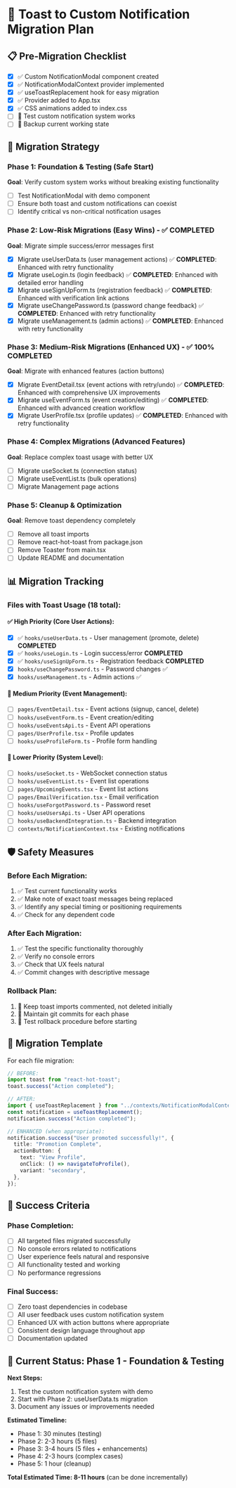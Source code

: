 # 🚀 Toast to Custom Notification Migration Plan

## 📋 Pre-Migration Checklist

- [x] ✅ Custom NotificationModal component created
- [x] ✅ NotificationModalContext provider implemented
- [x] ✅ useToastReplacement hook for easy migration
- [x] ✅ Provider added to App.tsx
- [x] ✅ CSS animations added to index.css
- [ ] 🔄 Test custom notification system works
- [ ] 🔄 Backup current working state

## 🎯 Migration Strategy

### Phase 1: Foundation & Testing (Safe Start)

**Goal**: Verify custom system works without breaking existing functionality

- [ ] Test NotificationModal with demo component
- [ ] Ensure both toast and custom notifications can coexist
- [ ] Identify critical vs non-critical notification usages

### Phase 2: Low-Risk Migrations (Easy Wins) - ✅ COMPLETED

**Goal**: Migrate simple success/error messages first

- [x] Migrate useUserData.ts (user management actions) ✅ **COMPLETED**: Enhanced with retry functionality
- [x] Migrate useLogin.ts (login feedback) ✅ **COMPLETED**: Enhanced with detailed error handling
- [x] Migrate useSignUpForm.ts (registration feedback) ✅ **COMPLETED**: Enhanced with verification link actions
- [x] Migrate useChangePassword.ts (password change feedback) ✅ **COMPLETED**: Enhanced with retry functionality
- [x] Migrate useManagement.ts (admin actions) ✅ **COMPLETED**: Enhanced with retry functionality

### Phase 3: Medium-Risk Migrations (Enhanced UX) - ✅ 100% COMPLETED

**Goal**: Migrate with enhanced features (action buttons)

- [x] Migrate EventDetail.tsx (event actions with retry/undo) ✅ **COMPLETED**: Enhanced with comprehensive UX improvements
- [x] Migrate useEventForm.ts (event creation/editing) ✅ **COMPLETED**: Enhanced with advanced creation workflow
- [x] Migrate UserProfile.tsx (profile updates) ✅ **COMPLETED**: Enhanced with retry functionality

### Phase 4: Complex Migrations (Advanced Features)

**Goal**: Replace complex toast usage with better UX

- [ ] Migrate useSocket.ts (connection status)
- [ ] Migrate useEventList.ts (bulk operations)
- [ ] Migrate Management page actions

### Phase 5: Cleanup & Optimization

**Goal**: Remove toast dependency completely

- [ ] Remove all toast imports
- [ ] Remove react-hot-toast from package.json
- [ ] Remove Toaster from main.tsx
- [ ] Update README and documentation

## 📊 Migration Tracking

### Files with Toast Usage (18 total):

#### ✅ High Priority (Core User Actions):

- [x] ✅ `hooks/useUserData.ts` - User management (promote, delete) **COMPLETED**
- [x] ✅ `hooks/useLogin.ts` - Login success/error **COMPLETED**
- [x] ✅ `hooks/useSignUpForm.ts` - Registration feedback **COMPLETED**
- [x] `hooks/useChangePassword.ts` - Password changes ✅
- [x] `hooks/useManagement.ts` - Admin actions ✅

#### 🔶 Medium Priority (Event Management):

- [ ] `pages/EventDetail.tsx` - Event actions (signup, cancel, delete)
- [ ] `hooks/useEventForm.ts` - Event creation/editing
- [ ] `hooks/useEventsApi.ts` - Event API operations
- [ ] `pages/UserProfile.tsx` - Profile updates
- [ ] `hooks/useProfileForm.ts` - Profile form handling

#### 🔷 Lower Priority (System Level):

- [ ] `hooks/useSocket.ts` - WebSocket connection status
- [ ] `hooks/useEventList.ts` - Event list operations
- [ ] `pages/UpcomingEvents.tsx` - Event list actions
- [ ] `pages/EmailVerification.tsx` - Email verification
- [ ] `hooks/useForgotPassword.ts` - Password reset
- [ ] `hooks/useUsersApi.ts` - User API operations
- [ ] `hooks/useBackendIntegration.ts` - Backend integration
- [ ] `contexts/NotificationContext.tsx` - Existing notifications

## 🛡️ Safety Measures

### Before Each Migration:

1. ✅ Test current functionality works
2. ✅ Make note of exact toast messages being replaced
3. ✅ Identify any special timing or positioning requirements
4. ✅ Check for any dependent code

### After Each Migration:

1. ✅ Test the specific functionality thoroughly
2. ✅ Verify no console errors
3. ✅ Check that UX feels natural
4. ✅ Commit changes with descriptive message

### Rollback Plan:

1. 🔄 Keep toast imports commented, not deleted initially
2. 🔄 Maintain git commits for each phase
3. 🔄 Test rollback procedure before starting

## 📝 Migration Template

For each file migration:

```typescript
// BEFORE:
import toast from "react-hot-toast";
toast.success("Action completed");

// AFTER:
import { useToastReplacement } from "../contexts/NotificationModalContext";
const notification = useToastReplacement();
notification.success("Action completed");

// ENHANCED (when appropriate):
notification.success("User promoted successfully!", {
  title: "Promotion Complete",
  actionButton: {
    text: "View Profile",
    onClick: () => navigateToProfile(),
    variant: "secondary",
  },
});
```

## 🎯 Success Criteria

### Phase Completion:

- [ ] All targeted files migrated successfully
- [ ] No console errors related to notifications
- [ ] User experience feels natural and responsive
- [ ] All functionality tested and working
- [ ] No performance regressions

### Final Success:

- [ ] Zero toast dependencies in codebase
- [ ] All user feedback uses custom notification system
- [ ] Enhanced UX with action buttons where appropriate
- [ ] Consistent design language throughout app
- [ ] Documentation updated

## 🚦 Current Status: Phase 1 - Foundation & Testing

**Next Steps:**

1. Test the custom notification system with demo
2. Start with Phase 2: useUserData.ts migration
3. Document any issues or improvements needed

**Estimated Timeline:**

- Phase 1: 30 minutes (testing)
- Phase 2: 2-3 hours (5 files)
- Phase 3: 3-4 hours (5 files + enhancements)
- Phase 4: 2-3 hours (complex cases)
- Phase 5: 1 hour (cleanup)

**Total Estimated Time: 8-11 hours** (can be done incrementally)
